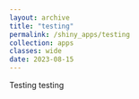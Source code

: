 ```yaml
---
layout: archive
title: "testing"
permalink: /shiny_apps/testing
collection: apps
classes: wide
date: 2023-08-15
---
```


Testing testing
